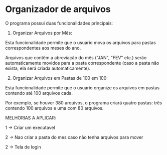 # Organizador de arquivos

O programa possui duas funcionalidades principais:

1. Organizar Arquivos por Mês:

Esta funcionalidade permite que o usuário mova os arquivos para pastas correspondentes aos meses do ano.

Arquivos que contêm a abreviação do mês ("JAN", "FEV" etc.) serão automaticamente movidos para a pasta correspondente (caso a pasta não exista, ela será criada automaticamente).

2. Organizar Arquivos em Pastas de 100 em 100:

Esta funcionalidade permite que o usuário organize os arquivos em pastas contendo até 100 arquivos cada.

Por exemplo, se houver 380 arquivos, o programa criará quatro pastas: três contendo 100 arquivos e uma com 80 arquivos.





MELHORIAS A APLICAR:

1 → Criar um executavel

2 → Nao criar a pasta do mes caso não tenha arquivos para mover

2 → Tela de login